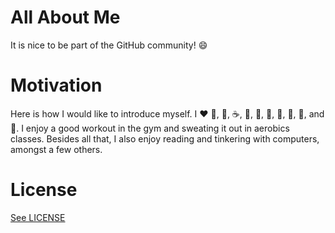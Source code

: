 # All About Me

It is nice to be part of the GitHub community! :smile:

# Motivation

Here is how I would like to introduce myself. I ❤️ 🥚, 🍦, ☕️, 🍵, 🥛, 🍰, 🍫, 🍪, 🧀, and 💃. I enjoy a good workout in the gym and sweating it out in aerobics classes. Besides all that, I also enjoy reading and tinkering with computers, amongst a few others.

# License

[See LICENSE](https://github.com/CookiesNCream/Simply-Me/blob/gh-pages/LICENSE1.md)
